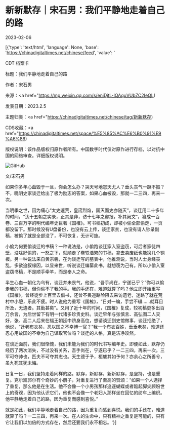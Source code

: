 # 新新默存｜宋石男：我们平静地走着自己的路

2023-02-06

[{'type': 'text/html', 'language': None, 'base': 'https://chinadigitaltimes.net/chinese/feed', 'value': '

CDT 档案卡

标题：我们平静地走着自己的路

作者：宋石男

来源：<a href="https://mp.weixin.qq.com/s/eniDjtL-IQAquVUbZC2IeQL)

发表日期：2023.2.5

主题归类：<a href="https://chinadigitaltimes.net/chinese/tag/新新默存)

CDS收藏：<a href="https://chinadigitaltimes.net/space/%E5%85%AC%E6%B0%91%E9%A6%86)

版权说明：该作品版权归原作者所有。中国数字时代仅对原作进行存档，以对抗中国的网络审查。详细版权说明。





![GitHub](https://chinadigitaltimes.net/chinese/files/2023/02/image-1675664747325.png)

文/宋石男

如果你多年心血毁于一旦，你会怎么办？哭天号地怨天尤人？垂头丧气一蹶不振？不，晚明史家谈迁给出了极为励志的答案，如果心血被毁，那就一二三四，再来一次。

当明季之世，因为痛心“太史遯荒，皇宬烈焰，国灭而史亦随灭”，谈迁用二十多年的时间，“汰十五朝之实录，正其是非，访十七年之邸报，补其阙文”，纂成一百卷、三百万字的明代编年史巨著《国榷》。可书稿初成，却被小偷全部偷走，一页都没留下。那时候没有U盘备份，也没有云上传，谈迁家贫，也没有请人钞录副稿，被偷了就是全部没了，不可恢复，无计可施。

小偷为何要偷谈迁的书稿？一种说法是，小偷跑谈迁家入室盗窃，可后者家徒四壁，没啥好偷的，一怒之下，就顺走了卷轶浩繁的书稿，拿去卖废纸也能换几个铜板。另一种说法来自黄宗羲，在为谈迁写的墓表中，他推测说，当时人士身经丧乱，多欲追叙缘因，以显来世，听说谈迁编纂此书，就想窃为己有。所以小偷入室盗窃书稿，不是顺手牵羊，而是奉人之命。

半生心血一朝化为乌有，谈迁并未丧气，他说，“吾手尚在，宁遂已乎？”你可以偷走我的书稿，但你偷不了我的手。我的手还在，难道就算了吗？他立即开始重写《国榷》，曾经徒步上百里去借书，还曾不畏道路险阻去采访遗老，迷路了就在荒村中小憩，乐此不疲。时人说他为重写《国榷》，“日对一编，手尝不辍……就耳目所及，无遗者。其勤甚矣”。又用了近十年的时间，《国榷》复成，较初稿更多出百万余言，为后世留下有明一代诸多珍贵史料。谈迁早年与张慎言、高弘图二人交好，张、高二人后来在福王朝廷中跻身高位，想请谈迁到史馆做事，谈迁拒绝了，他说，“迁老布衣矣，忍以国之不幸博一官？”我一个布衣百姓，垂垂老矣，难道还忍心用故国的不幸为自己谋取官位吗？谈迁的人格，真是洁净皎然。

在谈迁面前，我们很惭愧，我们未能为我们的时代书写编年史。即便如此，默存仍经历了两次消失，不过没有关系，吾手尚在，宁遂已乎？一二三四，再来一次。三军可夺帅也，匹夫不可夺其志也。天生德于予，桓魋其如予何？亦余心之所善兮，虽九死其犹未悔。

日复一日，我们坚持走着同样的路。默存，新默存，新新默存，是坚持，也是重复。克尔凯郭尔有个奇妙的小册子，对重复进行了至高的赞颂：“如果一个人选择了重复，那么他是在生活。他不会像一个小男孩那样追逐蝴蝶或者踮起脚尖顾盼世上的奇观，因为他认识它们，他也不会像一个老妇人那样坐在回忆的纺车上编织。他平静地走着自己的路，因为重复而感到喜悦。”

就是如此，我们平静地走着自己的路，因为重复而感到喜悦。我们的手还在，难道就算了吗？一二三四，再来一次。在人的生命中，只有精神之重复是可能的，只有它让我们以加倍的方式存在，然后还要我们永不相忘。'}]